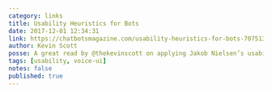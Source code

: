 ```yaml
---
category: links
title: Usability Heuristics for Bots
date: 2017-12-01 12:34:31
link: https://chatbotsmagazine.com/usability-heuristics-for-bots-7075132d2c92
author: Kevin Scott
posse: A great read by @thekevinscott on applying Jakob Nielsen’s usability heuristics to chatbot design. Includes a handful of examples too.
tags: [usability, voice-ui]
notes: false
published: true
---
```

